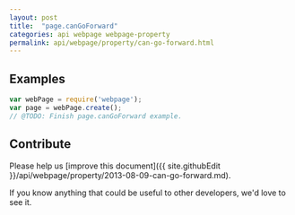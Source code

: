 ```yaml
---
layout: post
title:  "page.canGoForward"
categories: api webpage webpage-property
permalink: api/webpage/property/can-go-forward.html
---
```


## Examples

```javascript
var webPage = require('webpage');
var page = webPage.create();
// @TODO: Finish page.canGoForward example.
```

## Contribute

Please help us [improve this document]({{ site.githubEdit }}/api/webpage/property/2013-08-09-can-go-forward.md).

If you know anything that could be useful to other developers, we'd love to see it.


